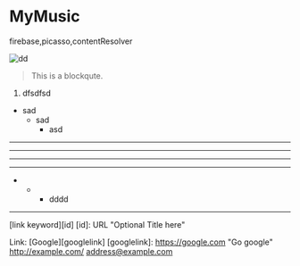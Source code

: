 # MyMusic
firebase,picasso,contentResolver





![dd](https://ss3.bdstatic.com/70cFv8Sh_Q1YnxGkpoWK1HF6hhy/it/u=1060387669,1498970204&fm=27&gp=0.jpg)
> This is a blockqute.
1. dfsdfsd
* sad
  * sad
    * asd
 ***   
 *****
 - - -
 ---------------------------------------
 * * * dddd
---------------------------------------
[link keyword][id]
[id]: URL "Optional Title here"

Link: [Google][googlelink]
[googlelink]: https://google.com "Go google"
<http://example.com/>
<address@example.com>
